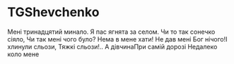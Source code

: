 # TGShevchenko

Мені тринадцятий минало.
Я пас ягнята за селом.
Чи то так сонечко сіяло,
Чи так мені чого було?
Нема в мене хати!
Не дав мені Бог нічого!І хлинули сльози,
Тяжкі сльози!.. А дівчинаПри самій дорозі
Недалеко коло мене